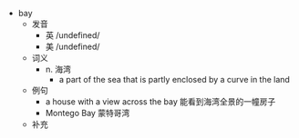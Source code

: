 - bay
  - 发音
    - 英 /undefined/
    - 美 /undefined/
  - 词义
    - n. 海湾
      - a part of the sea that is partly enclosed by a curve in the land
  - 例句
    - a house with a view across the bay 能看到海湾全景的一幢房子
    - Montego Bay 蒙特哥湾
  - 补充